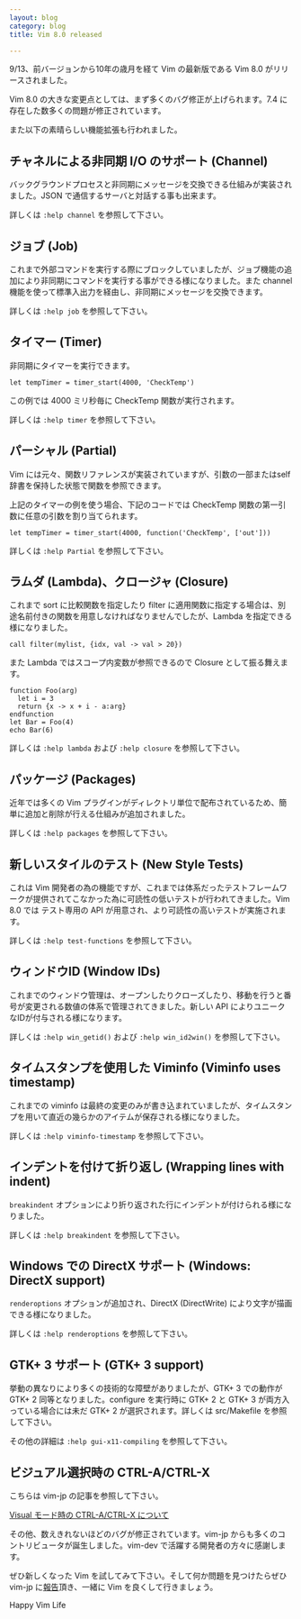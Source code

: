 ```yaml
---
layout: blog
category: blog
title: Vim 8.0 released

---
```

9/13、前バージョンから10年の歳月を経て Vim の最新版である Vim 8.0 がリリースされました。

Vim 8.0 の大きな変更点としては、まず多くのバグ修正が上げられます。7.4 に存在した数多くの問題が修正されています。

また以下の素晴らしい機能拡張も行われました。

## チャネルによる非同期 I/O のサポート (Channel)

バックグラウンドプロセスと非同期にメッセージを交換できる仕組みが実装されました。JSON で通信するサーバと対話する事も出来ます。

詳しくは `:help channel` を参照して下さい。

## ジョブ (Job)

これまで外部コマンドを実行する際にブロックしていましたが、ジョブ機能の追加により非同期にコマンドを実行する事ができる様になりました。また channel 機能を使って標準入出力を経由し、非同期にメッセージを交換できます。

詳しくは `:help job` を参照して下さい。

## タイマー (Timer)

非同期にタイマーを実行できます。

```vim
let tempTimer = timer_start(4000, 'CheckTemp')
```

この例では 4000 ミリ秒毎に CheckTemp 関数が実行されます。

詳しくは `:help timer` を参照して下さい。

## パーシャル (Partial)

Vim には元々、関数リファレンスが実装されていますが、引数の一部またはself辞書を保持した状態で関数を参照できます。

上記のタイマーの例を使う場合、下記のコードでは CheckTemp 関数の第一引数に任意の引数を割り当てられます。

```vim
let tempTimer = timer_start(4000, function('CheckTemp', ['out']))
```

詳しくは `:help Partial` を参照して下さい。

## ラムダ (Lambda)、クロージャ (Closure)

これまで sort に比較関数を指定したり filter に適用関数に指定する場合は、別途名前付きの関数を用意しなければなりませんでしたが、Lambda を指定できる様になりました。

```vim
call filter(mylist, {idx, val -> val > 20})
```

また Lambda ではスコープ内変数が参照できるので Closure として振る舞えます。

```vim
function Foo(arg)
  let i = 3
  return {x -> x + i - a:arg}
endfunction
let Bar = Foo(4)
echo Bar(6)
```

詳しくは `:help lambda` および `:help closure` を参照して下さい。

## パッケージ (Packages)

近年では多くの Vim プラグインがディレクトリ単位で配布されているため、簡単に追加と削除が行える仕組みが追加されました。

詳しくは `:help packages` を参照して下さい。

## 新しいスタイルのテスト (New Style Tests)

これは Vim 開発者の為の機能ですが、これまでは体系だったテストフレームワークが提供されてこなかった為に可読性の低いテストが行われてきました。Vim 8.0 では テスト専用の API が用意され、より可読性の高いテストが実施されます。

詳しくは `:help test-functions` を参照して下さい。

## ウィンドウID (Window IDs)

これまでのウィンドウ管理は、オープンしたりクローズしたり、移動を行うと番号が変更される数値の体系で管理されてきました。新しい API によりユニークなIDが付与される様になります。

詳しくは `:help win_getid()` および `:help win_id2win()` を参照して下さい。

## タイムスタンプを使用した Viminfo (Viminfo uses timestamp)

これまでの viminfo は最終の変更のみが書き込まれていましたが、タイムスタンプを用いて直近の幾らかのアイテムが保存される様になりました。

詳しくは `:help viminfo-timestamp` を参照して下さい。

## インデントを付けて折り返し (Wrapping lines with indent)

`breakindent` オプションにより折り返された行にインデントが付けられる様になりました。

詳しくは `:help breakindent` を参照して下さい。

## Windows での DirectX サポート (Windows: DirectX support)

`renderoptions` オプションが追加され、DirectX (DirectWrite) により文字が描画できる様になりました。

詳しくは `:help renderoptions` を参照して下さい。

## GTK+ 3 サポート (GTK+ 3 support)

挙動の異なりにより多くの技術的な障壁がありましたが、GTK+ 3 での動作が GTK+ 2 同等となりました。configure を実行時に GTK+ 2 と GTK+ 3 が両方入っている場合には未だ GTK+ 2 が選択されます。詳しくは src/Makefile を参照して下さい。

その他の詳細は `:help gui-x11-compiling` を参照して下さい。

## ビジュアル選択時の CTRL-A/CTRL-X 

こちらは vim-jp の記事を参照して下さい。

[Visual モード時の CTRL-A/CTRL-X について](http://vim-jp.org/blog/2015/06/30/visual-ctrl-a-ctrl-x.html)

その他、数えきれないほどのバグが修正されています。vim-jp からも多くのコントリビュータが誕生しました。vim-dev で活躍する開発者の方々に感謝します。

ぜひ新しくなった Vim を試してみて下さい。そして何か問題を見つけたらぜひ vim-jp に[報告](https://github.com/vim-jp/issues)頂き、一緒に Vim を良くして行きましょう。

Happy Vim Life
